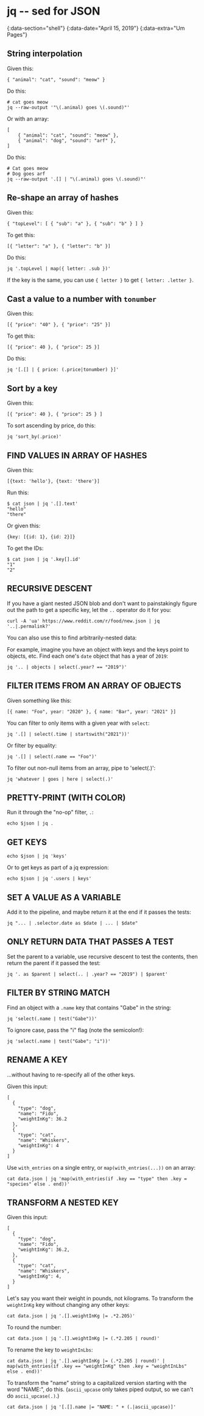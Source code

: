 # jq -- sed for JSON

{:data-section="shell"}
{:data-date="April 15, 2019"}
{:data-extra="Um Pages"}

## String interpolation

Given this:

    { "animal": "cat", "sound": "meow" }

Do this:

    # cat goes meow
    jq --raw-output '"\(.animal) goes \(.sound)"'

Or with an array:

    [
        { "animal": "cat", "sound": "meow" },
        { "animal": "dog", "sound": "arf" },
    ]

Do this:

    # Cat goes meow
    # Dog goes arf
    jq --raw-output '.[] | "\(.animal) goes \(.sound)"'

## Re-shape an array of hashes

Given this:

    { "topLevel": [ { "sub": "a" }, { "sub": "b" } ] }

To get this:

    [{ "letter": "a" }, { "letter": "b" }]

Do this:

    jq '.topLevel | map({ letter: .sub })'

If the key is the same, you can use `{ letter }` to get `{ letter: .letter }`.

## Cast a value to a number with `tonumber`

Given this:

    [{ "price": "40" }, { "price": "25" }]

To get this:

    [{ "price": 40 }, { "price": 25 }]

Do this:

    jq '[.[] | { price: (.price|tonumber) }]'

## Sort by a key

Given this:

    [{ "price": 40 }, { "price": 25 } ]

To sort ascending by price, do this:

    jq 'sort_by(.price)'

## FIND VALUES IN ARRAY OF HASHES

Given this:

    [{text: 'hello'}, {text: 'there'}]

Run this:

    $ cat json | jq '.[].text'
    "hello"
    "there"

Or given this:

    {key: [{id: 1}, {id: 2}]}

To get the IDs:

    $ cat json | jq '.key[].id'
    "1"
    "2"

## RECURSIVE DESCENT

If you have a giant nested JSON blob and don't want to painstakingly figure out
the path to get a specific key, let the `..` operator do it for you:

    curl -A 'ua' https://www.reddit.com/r/food/new.json | jq '..|.permalink?'

You can also use this to find arbitrarily-nested data:

For example, imagine you have an object with keys and the keys point to objects, etc.
Find each one's `date` object that has a year of `2019`:

    jq '.. | objects | select(.year? == "2019")'

## FILTER ITEMS FROM AN ARRAY OF OBJECTS

Given something like this:

    [{ name: "Foo", year: "2020" }, { name: "Bar", year: "2021" }]

You can filter to only items with a given year with `select`:

    jq '.[] | select(.time | startswith("2021"))'

Or filter by equality:

    jq '.[] | select(.name == "Foo")'

To filter out non-null items from an array, pipe to 'select(.)':

    jq 'whatever | goes | here | select(.)'

## PRETTY-PRINT (WITH COLOR)

Run it through the "no-op" filter, `.`:

    echo $json | jq .

## GET KEYS

    echo $json | jq 'keys'

Or to get keys as part of a jq expression:

    echo $json | jq '.users | keys'

## SET A VALUE AS A VARIABLE

Add it to the pipeline, and maybe return it at the end if it passes the tests:

    jq "... | .selector.date as $date | ... | $date"

## ONLY RETURN DATA THAT PASSES A TEST

Set the parent to a variable, use recursive descent to test the contents, then
return the parent if it passed the test:

    jq '. as $parent | select(.. | .year? == "2019") | $parent'

## FILTER BY STRING MATCH

Find an object with a `.name` key that contains "Gabe" in the string:

    jq 'select(.name | test("Gabe"))'

To ignore case, pass the "i" flag (note the semicolon!):

    jq 'select(.name | test("Gabe"; "i"))'

## RENAME A KEY

...without having to re-specify all of the other keys.

Given this input:

    [
      {
        "type": "dog",
        "name": "Fido",
        "weightInKg": 36.2
      },
      {
        "type": "cat",
        "name": "Whiskers",
        "weightInKg": 4
      }
    ]

Use `with_entries` on a single entry, or `map(with_entries(...))` on an array:

    cat data.json | jq 'map(with_entries(if .key == "type" then .key = "species" else . end))'

## TRANSFORM A NESTED KEY

Given this input:

    [
      {
        "type": "dog",
        "name": "Fido",
        "weightInKg": 36.2,
      },
      {
        "type": "cat",
        "name": "Whiskers",
        "weightInKg": 4,
      }
    ]

Let's say you want their weight in pounds, not kilograms. To transform the
`weightInKg` key without changing any other keys:

    cat data.json | jq '.[].weightInKg |= .*2.205)'

To round the number:

    cat data.json | jq '.[].weightInKg |= (.*2.205 | round)'

To rename the key to `weightInLbs`:

    cat data.json | jq '.[].weightInKg |= (.*2.205 | round)' | map(with_entries(if .key == "weightInKg" then .key = "weightInLbs" else . end))'

To transform the "name" string to a capitalized version starting with the word
"NAME:", do this. (`ascii_upcase` only takes piped output, so we can't do
`ascii_upcase(.)`.)

    cat data.json | jq '[.[].name |= "NAME: " + (.|ascii_upcase)]'
